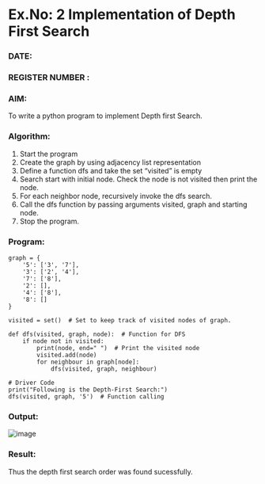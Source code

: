 # Ex.No: 2  Implementation of Depth First Search
### DATE:                                                                            
### REGISTER NUMBER : 
### AIM: 
To write a python program to implement Depth first Search. 
### Algorithm:
1. Start the program
2. Create the graph by using adjacency list representation
3. Define a function dfs and take the set “visited” is empty 
4. Search start with initial node. Check the node is not visited then print the node.
5. For each neighbor node, recursively invoke the dfs search.
6. Call the dfs function by passing arguments visited, graph and starting node.
7. Stop the program.
### Program:
```
graph = {
    '5': ['3', '7'],
    '3': ['2', '4'],
    '7': ['8'],
    '2': [],
    '4': ['8'],
    '8': []
}

visited = set()  # Set to keep track of visited nodes of graph.

def dfs(visited, graph, node):  # Function for DFS
    if node not in visited:
        print(node, end=" ")  # Print the visited node
        visited.add(node)
        for neighbour in graph[node]:
            dfs(visited, graph, neighbour)

# Driver Code
print("Following is the Depth-First Search:")
dfs(visited, graph, '5')  # Function calling

```

### Output:
![image](https://github.com/user-attachments/assets/a4ca9c28-4f23-45ee-8de7-795867efa666)



### Result:
Thus the depth first search order was found sucessfully.
